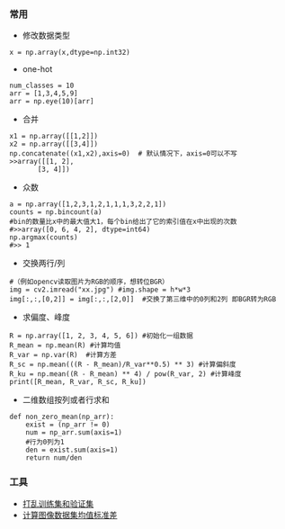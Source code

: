 ### 常用

* 修改数据类型
```
x = np.array(x,dtype=np.int32)
```

* one-hot
```
num_classes = 10
arr = [1,3,4,5,9]
arr = np.eye(10)[arr]
```

* 合并
```
x1 = np.array([[1,2]])
x2 = np.array([[3,4]])
np.concatenate((x1,x2),axis=0)  # 默认情况下，axis=0可以不写
>>array([[1, 2],
       [3, 4]])
```

* 众数
```
a = np.array([1,2,3,1,2,1,1,1,3,2,2,1])
counts = np.bincount(a)
#bin的数量比x中的最大值大1，每个bin给出了它的索引值在x中出现的次数
#>>array([0, 6, 4, 2], dtype=int64)
np.argmax(counts)
#>> 1
```

* 交换两行/列
```
#（例如opencv读取图片为RGB的顺序，想转位BGR）
img = cv2.imread("xx.jpg") #img.shape = h*w*3
img[:,:,[0,2]] = img[:,:,[2,0]]  #交换了第三维中的0列和2列 即BGR转为RGB
```

* 求偏度、峰度

```
R = np.array([1, 2, 3, 4, 5, 6]) #初始化一组数据
R_mean = np.mean(R) #计算均值
R_var = np.var(R)  #计算方差
R_sc = np.mean(((R - R_mean)/R_var**0.5) ** 3) #计算偏斜度
R_ku = np.mean((R - R_mean) ** 4) / pow(R_var, 2) #计算峰度
print([R_mean, R_var, R_sc, R_ku])
```

* 二维数组按列或者行求和
```
def non_zero_mean(np_arr):
    exist = (np_arr != 0)
    num = np_arr.sum(axis=1)
    #行为0列为1
    den = exist.sum(axis=1)
    return num/den

```

### 工具
* [打乱训练集和验证集](./tools/transformation_data.py)
* [计算图像数据集均值标准差](./tools/compute_imgs_mean_std.py)
